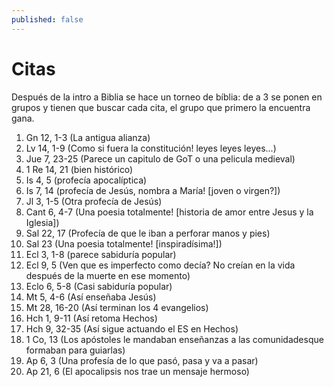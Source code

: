 ```yaml
---
published: false
---
```


# Citas
Después de la intro a Biblia se hace un torneo de bíblia: de a 3 se ponen en grupos y tienen que buscar cada cita, el grupo que primero la encuentra gana.

1. Gn 12, 1-3 (La antigua alianza)
2. Lv 14, 1-9 (Como si fuera la constitución! leyes leyes leyes...)
3. Jue 7, 23-25 (Parece un capitulo de GoT o una pelicula medieval)
4. 1 Re 14, 21 (bien histórico)
5. Is 4, 5 (profecía apocalíptica)
6. Is 7, 14 (profecía de Jesús, nombra a María! [joven o virgen?])
7. Jl 3, 1-5 (Otra profecía de Jesús)
8. Cant 6, 4-7 (Una poesia totalmente! [historia de amor entre Jesus y la Iglesia])
9. Sal 22, 17 (Profecía de que le iban a perforar manos y pies)
10. Sal 23 (Una poesia totalmente! [inspiradísima!])
11. Ecl 3, 1-8 (parece sabiduría popular)
12. Ecl 9, 5 (Ven que es imperfecto como decía? No creían en la vida después de la muerte en ese momento)
13. Eclo 6, 5-8 (Casi sabiduría popular)
14. Mt 5, 4-6 (Así enseñaba Jesús)
15. Mt 28, 16-20 (Así terminan los 4 evangelios)
16. Hch 1, 9-11 (Así retoma Hechos)
17. Hch 9, 32-35 (Así sigue actuando el ES en Hechos)
18. 1 Co, 13 (Los apóstoles le mandaban enseñanzas a las comunidadesque formaban para guiarlas)
19. Ap 6, 3 (Una profesía de lo que pasó, pasa y va a pasar)
20. Ap 21, 6 (El apocalipsis nos trae un mensaje hermoso)